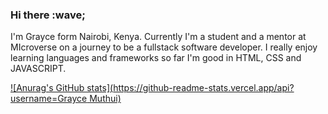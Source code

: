 ### Hi there :wave;

I'm Grayce form Nairobi, Kenya. Currently I'm a student and a mentor at MIcroverse on a journey to be a fullstack software developer. I really enjoy learning languages and frameworks so far I'm good in HTML, CSS and JAVASCRIPT.

[![Anurag's GitHub stats](https://github-readme-stats.vercel.app/api?username=Grayce Muthui)](https://github.com/anuraghazra/github-readme-stats)

